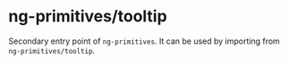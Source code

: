 # ng-primitives/tooltip

Secondary entry point of `ng-primitives`. It can be used by importing from `ng-primitives/tooltip`.
